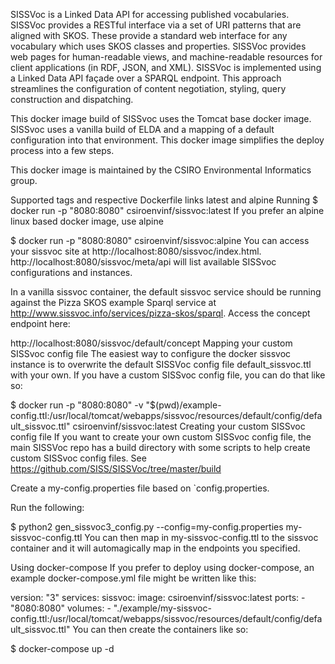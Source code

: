 SISSVoc is a Linked Data API for accessing published vocabularies. SISSVoc provides a RESTful interface via a set of URI patterns that are aligned with SKOS. These provide a standard web interface for any vocabulary which uses SKOS classes and properties. SISSVoc provides web pages for human-readable views, and machine-readable resources for client applications (in RDF, JSON, and XML). SISSVoc is implemented using a Linked Data API façade over a SPARQL endpoint. This approach streamlines the configuration of content negotiation, styling, query construction and dispatching.

This docker image build of SISSvoc uses the Tomcat base docker image. SISSvoc uses a vanilla build of ELDA and a mapping of a default configuration into that environment. This docker image simplifies the deploy process into a few steps.

This docker image is maintained by the CSIRO Environmental Informatics group.

Supported tags and respective Dockerfile links
latest and alpine
Running
$ docker run -p "8080:8080" csiroenvinf/sissvoc:latest
If you prefer an alpine linux based docker image, use alpine

$ docker run -p "8080:8080" csiroenvinf/sissvoc:alpine
You can access your sissvoc site at http://localhost:8080/sissvoc/index.html. http://localhost:8080/sissvoc/meta/api will list available SISSvoc configurations and instances.

In a vanilla sissvoc container, the default sissvoc service should be running against the Pizza SKOS example Sparql service at http://www.sissvoc.info/services/pizza-skos/sparql. Access the concept endpoint here:

http://localhost:8080/sissvoc/default/concept
Mapping your custom SISSvoc config file
The easiest way to configure the docker sissvoc instance is to overwrite the default SISSVoc config file default_sissvoc.ttl with your own. If you have a custom SISSvoc config file, you can do that like so:

$ docker run -p "8080:8080" -v  "$(pwd)/example-config.ttl:/usr/local/tomcat/webapps/sissvoc/resources/default/config/default_sissvoc.ttl" csiroenvinf/sissvoc:latest
Creating your custom SISSvoc config file
If you want to create your own custom SISSvoc config file, the main SISSVoc repo has a build directory with some scripts to help create custom SISSvoc config files. See https://github.com/SISS/SISSVoc/tree/master/build

Create a my-config.properties file based on `config.properties.

Run the following:

$ python2 gen_sissvoc3_config.py --config=my-config.properties my-sissvoc-config.ttl
You can then map in my-sissvoc-config.ttl to the sissvoc container and it will automagically map in the endpoints you specified.

Using docker-compose
If you prefer to deploy using docker-compose, an example docker-compose.yml file might be written like this:

version: "3"
services:
  sissvoc:
    image: csiroenvinf/sissvoc:latest
    ports:
      - "8080:8080"
    volumes:
      - "./example/my-sissvoc-config.ttl:/usr/local/tomcat/webapps/sissvoc/resources/default/config/default_sissvoc.ttl"
You can then create the containers like so:

$ docker-compose up -d

